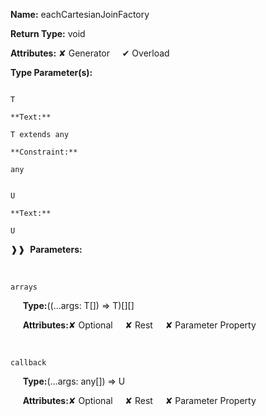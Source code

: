 **Name:** eachCartesianJoinFactory

**Return Type:** void

**Attributes:** ✘ Generator&nbsp;&nbsp;&nbsp;&nbsp;&nbsp;✔ Overload

**Type Parameter(s):**

```**Name:**

T

**Text:**

T extends any

**Constraint:**

any

```

```**Name:**

U

**Text:**

U

```

❱❱&nbsp;&nbsp;**Parameters:**

&nbsp;&nbsp;&nbsp;&nbsp;&nbsp;
```
arrays
```

&nbsp;&nbsp;&nbsp;&nbsp;&nbsp;**Type:**((...args: T[]) => T)[][]

&nbsp;&nbsp;&nbsp;&nbsp;&nbsp;**Attributes:**✘ Optional&nbsp;&nbsp;&nbsp;&nbsp;&nbsp;✘ Rest&nbsp;&nbsp;&nbsp;&nbsp;&nbsp;✘ Parameter Property

&nbsp;&nbsp;&nbsp;&nbsp;&nbsp;
```
callback
```

&nbsp;&nbsp;&nbsp;&nbsp;&nbsp;**Type:**(...args: any[]) => U

&nbsp;&nbsp;&nbsp;&nbsp;&nbsp;**Attributes:**✘ Optional&nbsp;&nbsp;&nbsp;&nbsp;&nbsp;✘ Rest&nbsp;&nbsp;&nbsp;&nbsp;&nbsp;✘ Parameter Property


